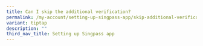 ```yaml
---
title: Can I skip the additional verification?
permalink: /my-account/setting-up-singpass-app/skip-additional-verification/
variant: tiptap
description: ""
third_nav_title: Setting up Singpass app
---
```

